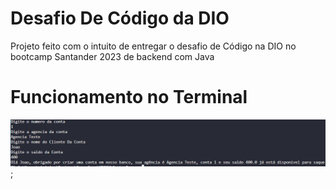 # Desafio De Código da DIO

Projeto feito com o intuito de entregar o desafio de Código na DIO no bootcamp Santander 2023 de backend com Java

# Funcionamento no Terminal
![IMAGEM](img/Terminal.PNG);